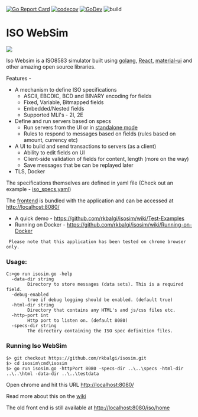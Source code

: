 [![Go Report Card](https://goreportcard.com/badge/github.com/rkbalgi/isosim)](https://goreportcard.com/report/github.com/rkbalgi/isosim)
[![codecov](https://codecov.io/gh/rkbalgi/isosim/branch/master/graph/badge.svg)](https://codecov.io/gh/rkbalgi/isosim)
[![GoDev](https://img.shields.io/badge/go.dev-reference-007d9c?logo=go&logoColor=white&style=flat-square)](https://pkg.go.dev/github.com/rkbalgi/isosim?tab=doc)
![build](https://github.com/rkbalgi/isosim/workflows/build/badge.svg)


# ISO WebSim


![](https://github.com/rkbalgi/isosim/blob/master/docs/images/home_rel2020.04.png)


Iso Websim is a ISO8583 simulator built using [golang](http://golang.org), [React](https://reactjs.org/), [material-ui](https://material-ui.com/) and
other amazing open source libraries.

Features -
* A mechanism to define ISO specifications
  * ASCII, EBCDIC, BCD and BINARY encoding for fields
  * Fixed, Variable, Bitmapped fields
  * Embedded/Nested fields 
  * Supported MLI's - 2I, 2E
* Define and run servers based on specs
  * Run servers from the UI or in [standalone mode](https://github.com/rkbalgi/isosim/wiki/Start-standalone-ISO-server-from-command-line)
  * Rules to respond to messages based on fields (rules based on amount, currency etc)   
* A UI to build and send transactions to servers (as a client)
  * Ability to edit fields on UI
  * Client-side validation of fields for content, length (more on the way) 
  * Save messages that be can be replayed later
* TLS, Docker 

The specifications themselves are defined in yaml file (Check out an example - [iso_specs.yaml](https://github.com/rkbalgi/isosim/blob/master/specs/iso_specs.yaml))

The [frontend](https://github.com/rkbalgi/isosim-react-frontend) is bundled with the application and can be accessed at [http://localhost:8080/](http://localhost:8080/)


* A quick demo - https://github.com/rkbalgi/isosim/wiki/Test-Examples
* Running on Docker - https://github.com/rkbalgi/isosim/wiki/Running-on-Docker

 
` Please note that this application has been tested on chrome browser only.`

### Usage: 
```
C:>go run isosim.go -help
  -data-dir string
        Directory to store messages (data sets). This is a required field.
  -debug-enabled
        true if debug logging should be enabled. (default true)
  -html-dir string
        Directory that contains any HTML's and js/css files etc.
  -http-port int
        Http port to listen on. (default 8080)
  -specs-dir string
        The directory containing the ISO spec definition files.
```

### Running Iso WebSim 
```
$> git checkout https://github.com/rkbalgi/isosim.git
$> cd isosim\cmd\isosim
$> go run isosim.go -httpPort 8080 -specs-dir ..\..\specs -html-dir ..\..\html -data-dir ..\..\testdata
```
Open chrome and hit this URL [http://localhost:8080/](http://localhost:8080/)

Read more about this on the [wiki](https://github.com/rkbalgi/isosim/wiki)

The old front end is still available at [http://localhost:8080/iso/home](http://localhost:8080/iso/home)



